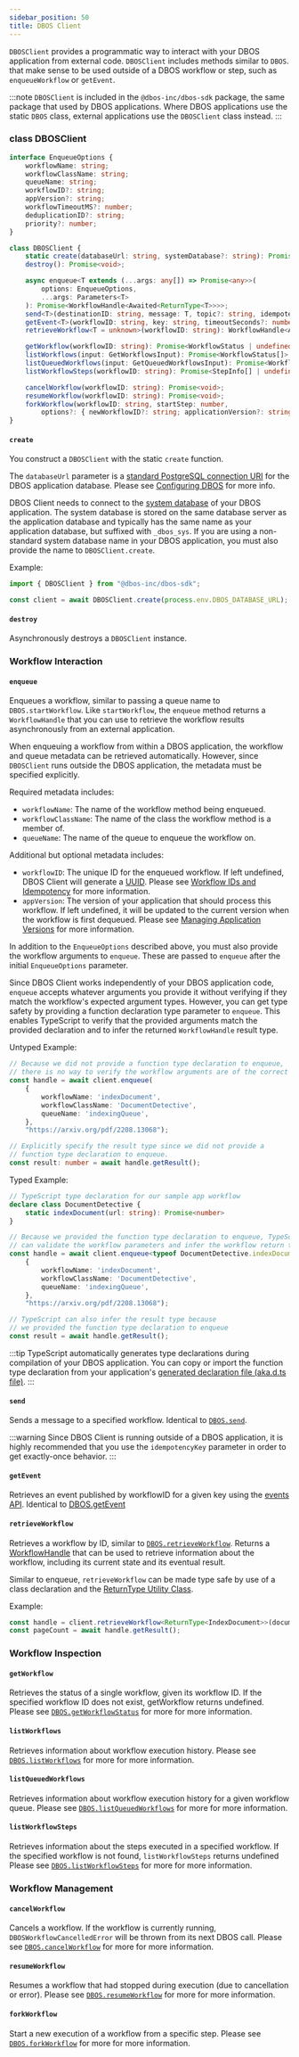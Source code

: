 ```yaml
---
sidebar_position: 50
title: DBOS Client
---
```


`DBOSClient` provides a programmatic way to interact with your DBOS application from external code.
`DBOSClient` includes methods similar to `DBOS`.
that make sense to be used outside of a DBOS workflow or step, such as `enqueueWorkflow` or `getEvent`.

:::note 
`DBOSClient` is included in the `@dbos-inc/dbos-sdk` package, the same package that used by DBOS applications.
Where DBOS applications use the static `DBOS` class,
external applications use the `DBOSClient` class instead.
:::

### class DBOSClient

```ts
interface EnqueueOptions {
    workflowName: string;
    workflowClassName: string;
    queueName: string;
    workflowID?: string;
    appVersion?: string;
    workflowTimeoutMS?: number;
    deduplicationID?: string;
    priority?: number;
}

class DBOSClient {
    static create(databaseUrl: string, systemDatabase?: string): Promise<DBOSClient>;
    destroy(): Promise<void>;

    async enqueue<T extends (...args: any[]) => Promise<any>>(
        options: EnqueueOptions,
        ...args: Parameters<T>
    ): Promise<WorkflowHandle<Awaited<ReturnType<T>>>>;
    send<T>(destinationID: string, message: T, topic?: string, idempotencyKey?: string): Promise<void>;
    getEvent<T>(workflowID: string, key: string, timeoutSeconds?: number): Promise<T | null>;
    retrieveWorkflow<T = unknown>(workflowID: string): WorkflowHandle<Awaited<T>>;

    getWorkflow(workflowID: string): Promise<WorkflowStatus | undefined>;
    listWorkflows(input: GetWorkflowsInput): Promise<WorkflowStatus[]>;
    listQueuedWorkflows(input: GetQueuedWorkflowsInput): Promise<WorkflowStatus[]>;
    listWorkflowSteps(workflowID: string): Promise<StepInfo[] | undefined>;

    cancelWorkflow(workflowID: string): Promise<void>;
    resumeWorkflow(workflowID: string): Promise<void>;
    forkWorkflow(workflowID: string, startStep: number,
        options?: { newWorkflowID?: string; applicationVersion?: string }): Promise<string>;
}
```

#### `create`

You construct a `DBOSClient` with the static `create` function. 

The `databaseUrl` parameter is a [standard PostgreSQL connection URI](https://www.postgresql.org/docs/current/libpq-connect.html#LIBPQ-CONNSTRING-URIS)
for the DBOS application database. Please see [Configuring DBOS](configuration.md#configuring-dbos) for more info.

DBOS Client needs to connect to the [system database](../../explanations/system-tables.md) of your DBOS application.
The system database is stored on the same database server as the application database and typically has the same name as your application database, but suffixed with `_dbos_sys`. 
If you are using a non-standard system database name in your DBOS application, you must also provide the name to `DBOSClient.create`.

Example: 

```ts
import { DBOSClient } from "@dbos-inc/dbos-sdk";

const client = await DBOSClient.create(process.env.DBOS_DATABASE_URL);
```

#### `destroy`

Asynchronously destroys a `DBOSClient` instance.

### Workflow Interaction

#### `enqueue`

Enqueues a workflow, similar to passing a queue name to `DBOS.startWorkflow`.
Like `startWorkflow`, the `enqueue` method returns a `WorkflowHandle` that you can use to retrieve the workflow results 
asynchronously from an external application.

When enqueuing a workflow from within a DBOS application, the workflow and queue metadata can be retrieved automatically.
However, since `DBOSClient` runs outside the DBOS application, the metadata must be specified explicitly.

Required metadata includes:

* `workflowName`: The name of the workflow method being enqueued.
* `workflowClassName`: The name of the class the workflow method is a member of.
* `queueName`: The name of the queue to enqueue the workflow on.

Additional but optional metadata includes:

* `workflowID`: The unique ID for the enqueued workflow. 
If left undefined, DBOS Client will generate a [UUID](https://en.wikipedia.org/wiki/Universally_unique_identifier).
Please see [Workflow IDs and Idempotency](../tutorials/workflow-tutorial#workflow-ids-and-idempotency) for more information.
* `appVersion`: The version of your application that should process this workflow. 
If left undefined, it will be updated to the current version when the workflow is first dequeued. 
Please see [Managing Application Versions](../../production/self-hosting/workflow-recovery#managing-application-versions) for more information.

In addition to the `EnqueueOptions` described above, you must also provide the workflow arguments to `enqueue`. 
These are passed to `enqueue` after the initial `EnqueueOptions` parameter.

Since DBOS Client works independently of your DBOS application code, `enqueue` accepts whatever arguments you provide it without verifying if they match the workflow's expected argument types.
However, you can get type safety by providing a function declaration type parameter to `enqueue`.
This enables TypeScript to verify that the provided arguments match the provided declaration and to infer the returned `WorkflowHandle` result type.

Untyped Example:

```ts
// Because we did not provide a function type declaration to enqueue,
// there is no way to verify the workflow arguments are of the correct type. 
const handle = await client.enqueue(
    {
        workflowName: 'indexDocument',
        workflowClassName: 'DocumentDetective',
        queueName: 'indexingQueue',
    }, 
    "https://arxiv.org/pdf/2208.13068");

// Explicitly specify the result type since we did not provide a 
// function type declaration to enqueue.
const result: number = await handle.getResult();
```

Typed Example:

```ts
// TypeScript type declaration for our sample app workflow
declare class DocumentDetective {
    static indexDocument(url: string): Promise<number>
}

// Because we provided the function type declaration to enqueue, TypeScript
// can validate the workflow parameters and infer the workflow return type.
const handle = await client.enqueue<typeof DocumentDetective.indexDocument>(
    {
        workflowName: 'indexDocument',
        workflowClassName: 'DocumentDetective',
        queueName: 'indexingQueue',
    }, 
    "https://arxiv.org/pdf/2208.13068");

// TypeScript can also infer the result type because 
// we provided the function type declaration to enqueue
const result = await handle.getResult();
```

:::tip
 TypeScript automatically generates type declarations during compilation of your DBOS application.
You can copy or import the function type declaration from your application's 
[generated declaration file (aka.d.ts file)](https://www.typescriptlang.org/docs/handbook/declaration-files/introduction.html).
::: 

#### `send`

Sends a message to a specified workflow. Identical to [`DBOS.send`](./methods.md#dbossend).

:::warning
Since DBOS Client is running outside of a DBOS application, 
it is highly recommended that you use the `idempotencyKey` parameter in order to get exactly-once behavior.
:::

#### `getEvent`

Retrieves an event published by workflowID for a given key using the [events API](../tutorials/workflow-tutorial#workflow-events).
Identical to [DBOS.getEvent](./methods.md#dbosgetevent)

#### `retrieveWorkflow`

Retrieves a workflow by ID, similar to [`DBOS.retrieveWorkflow`](./methods.md#dbosretrieveworkflow).
Returns a [WorkflowHandle](./methods.md#workflow-handles) that can be used to retrieve information about the workflow, 
including its current state and its eventual result.

Similar to enqueue, `retrieveWorkflow` can be made type safe by use of a class declaration
and the [ReturnType Utility Class](https://www.typescriptlang.org/docs/handbook/utility-types.html#returntypetype).

Example:

```ts
const handle = client.retrieveWorkflow<ReturnType<IndexDocument>>(documentWFID);
const pageCount = await handle.getResult();
```

### Workflow Inspection

#### `getWorkflow`

Retrieves the status of a single workflow, given its workflow ID. 
If the specified workflow ID does not exist, getWorkflow returns undefined.
Please see [`DBOS.getWorkflowStatus`](./methods.md#handlegetstatus) for more for more information.

#### `listWorkflows`

Retrieves information about workflow execution history. 
Please see [`DBOS.listWorkflows`](./methods.md#dboslistworkflows) for more for more information.

#### `listQueuedWorkflows`

Retrieves information about workflow execution history for a given workflow queue. 
Please see [`DBOS.listQueuedWorkflows`](./methods.md#dboslistqueuedworkflows) for more for more information.

#### `listWorkflowSteps`

Retrieves information about the steps executed in a specified workflow. 
If the specified workflow is not found, `listWorkflowSteps` returns undefined
Please see [`DBOS.listWorkflowSteps`](./methods.md#dboslistworkflowsteps) for more for more information.

### Workflow Management

#### `cancelWorkflow`

Cancels a workflow. If the workflow is currently running, `DBOSWorkflowCancelledError` will be thrown from its next DBOS call.
Please see [`DBOS.cancelWorkflow`](./methods.md#dboscancelworkflow) for more for more information.

#### `resumeWorkflow`

Resumes a workflow that had stopped during execution (due to cancellation or error).
Please see [`DBOS.resumeWorkflow`](./methods.md#dbosresumeworkflow) for more for more information.

#### `forkWorkflow`

Start a new execution of a workflow from a specific step. 
Please see [`DBOS.forkWorkflow`](./methods.md#dbosforkworkflow) for more for more information.


